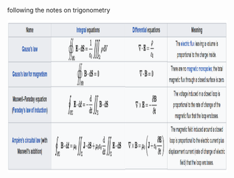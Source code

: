 following the notes on trigonometry



<p align="center">
  <img width="700" height="350" src="/figs/electromagnetism/maxwell.png">
</p>


